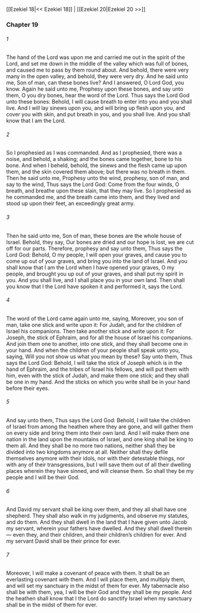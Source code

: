 [[Ezekiel 18|<< Ezekiel 18]]  |  [[Ezekiel 20|Ezekiel 20 >>]]

### Chapter 19
###### 1
The hand of the Lord was upon me and carried me out in the spirit of the Lord, and set me down in the middle of the valley which was full of bones, and caused me to pass by them round about. And behold, there were very many in the open valley, and behold, they were very dry. And he said unto me, Son of man, can these bones live? And I answered, O Lord God, you know. Again he said unto me, Prophesy upon these bones, and say unto them, O you dry bones, hear the word of the Lord. Thus says the Lord God unto these bones: Behold, I will cause breath to enter into you and you shall live. And I will lay sinews upon you, and will bring up flesh upon you, and cover you with skin, and put breath in you, and you shall live. And you shall know that I am the Lord.

###### 2
So I prophesied as I was commanded. And as I prophesied, there was a noise, and behold, a shaking; and the bones came together, bone to his bone. And when I beheld, behold, the sinews and the flesh came up upon them, and the skin covered them above; but there was no breath in them. Then he said unto me, Prophesy unto the wind, prophesy, son of man, and say to the wind, Thus says the Lord God: Come from the four winds, O breath, and breathe upon these slain, that they may live. So I prophesied as he commanded me, and the breath came into them, and they lived and stood up upon their feet, an exceedingly great army.

###### 3
Then he said unto me, Son of man, these bones are the whole house of Israel. Behold, they say, Our bones are dried and our hope is lost, we are cut off for our parts. Therefore, prophesy and say unto them, Thus says the Lord God: Behold, O my people, I will open your graves, and cause you to come up out of your graves, and bring you into the land of Israel. And you shall know that I am the Lord when I have opened your graves, O my people, and brought you up out of your graves, and shall put my spirit in you. And you shall live, and I shall place you in your own land. Then shall you know that I the Lord have spoken it and performed it, says the Lord.

###### 4
The word of the Lord came again unto me, saying, Moreover, you son of man, take one stick and write upon it: For Judah, and for the children of Israel his companions. Then take another stick and write upon it: For Joseph, the stick of Ephraim, and for all the house of Israel his companions. And join them one to another, into one stick, and they shall become one in your hand. And when the children of your people shall speak unto you, saying, Will you not show us what you mean by these? Say unto them, Thus says the Lord God: Behold, I will take the stick of Joseph which is in the hand of Ephraim, and the tribes of Israel his fellows, and will put them with him, even with the stick of Judah, and make them one stick; and they shall be one in my hand. And the sticks on which you write shall be in your hand before their eyes.

###### 5
And say unto them, Thus says the Lord God: Behold, I will take the children of Israel from among the heathen where they are gone, and will gather them on every side and bring them into their own land. And I will make them one nation in the land upon the mountains of Israel, and one king shall be king to them all. And they shall be no more two nations, neither shall they be divided into two kingdoms anymore at all. Neither shall they defile themselves anymore with their idols, nor with their detestable things, nor with any of their transgressions, but I will save them out of all their dwelling places wherein they have sinned, and will cleanse them. So shall they be my people and I will be their God.

###### 6
And David my servant shall be king over them, and they all shall have one shepherd. They shall also walk in my judgments, and observe my statutes, and do them. And they shall dwell in the land that I have given unto Jacob my servant, wherein your fathers have dwelled. And they shall dwell therein — even they, and their children, and their children’s children for ever. And my servant David shall be their prince for ever.

###### 7
Moreover, I will make a covenant of peace with them. It shall be an everlasting covenant with them. And I will place them, and multiply them, and will set my sanctuary in the midst of them for ever. My tabernacle also shall be with them, yea, I will be their God and they shall be my people. And the heathen shall know that I the Lord do sanctify Israel when my sanctuary shall be in the midst of them for ever.